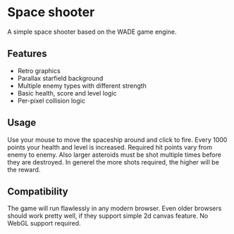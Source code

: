 # Space shooter
A simple space shooter based on the WADE game engine.

## Features
- Retro graphics
- Parallax starfield background
- Multiple enemy types with different strength
- Basic health, score and level logic
- Per-pixel collision logic

## Usage
Use your mouse to move the spaceship around and click to fire. Every 1000 points your health and level is increased. Required hit points vary from enemy to enemy. Also larger asteroids must be shot multiple times before they are destroyed. In generel the more shots required, the higher will be the reward.

## Compatibility
The game will run flawlessly in any modern browser. Even older browsers should work pretty well, if they support simple 2d canvas feature. No WebGL support required.